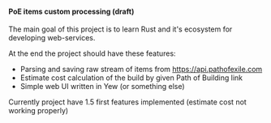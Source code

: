 #### PoE items custom processing (draft)

The main goal of this project is to learn Rust and it's ecosystem for developing web-services.

At the end the project should have these features:
* Parsing and saving raw stream of items from https://api.pathofexile.com
* Estimate cost calculation of the build by given Path of Building link
* Simple web UI written in Yew (or something else)

Currently project have 1.5 first features implemented (estimate cost not working properly)


